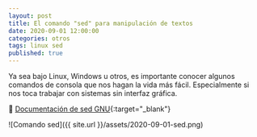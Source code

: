 ```yaml
---
layout: post
title: El comando "sed" para manipulación de textos
date: 2020-09-01 12:00:00
categories: otros
tags: linux sed
published: true
---
```



Ya sea bajo Linux, Windows u otros, es importante conocer algunos comandos de consola que nos hagan la vida más fácil. Especialmente si nos toca trabajar con sistemas sin interfaz gráfica.

📌 [Documentación de sed GNU](www.gnu.org/software/sed/manual/sed.html){:target="_blank"}

![Comando sed]({{ site.url }}/assets/2020-09-01-sed.png)
